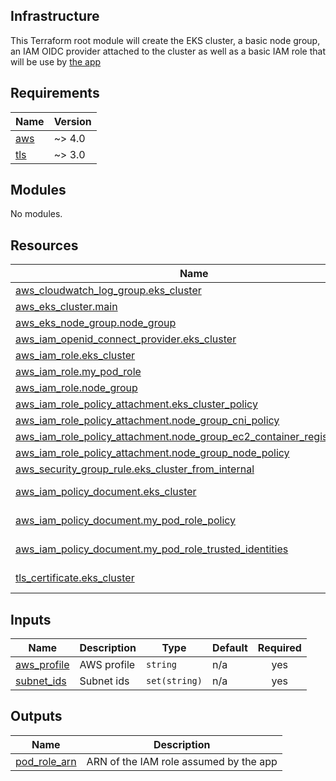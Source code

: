 ## Infrastructure
This Terraform root module will create the EKS cluster, a basic node group, an IAM OIDC provider attached to the cluster as well as a basic IAM role that will be use by [the app](../app)

<!-- BEGIN_TF_DOCS -->
## Requirements

| Name | Version |
|------|---------|
| <a name="requirement_aws"></a> [aws](#requirement\_aws) | ~> 4.0 |
| <a name="requirement_tls"></a> [tls](#requirement\_tls) | ~> 3.0 |

## Modules

No modules.

## Resources

| Name | Type |
|------|------|
| [aws_cloudwatch_log_group.eks_cluster](https://registry.terraform.io/providers/hashicorp/aws/latest/docs/resources/cloudwatch_log_group) | resource |
| [aws_eks_cluster.main](https://registry.terraform.io/providers/hashicorp/aws/latest/docs/resources/eks_cluster) | resource |
| [aws_eks_node_group.node_group](https://registry.terraform.io/providers/hashicorp/aws/latest/docs/resources/eks_node_group) | resource |
| [aws_iam_openid_connect_provider.eks_cluster](https://registry.terraform.io/providers/hashicorp/aws/latest/docs/resources/iam_openid_connect_provider) | resource |
| [aws_iam_role.eks_cluster](https://registry.terraform.io/providers/hashicorp/aws/latest/docs/resources/iam_role) | resource |
| [aws_iam_role.my_pod_role](https://registry.terraform.io/providers/hashicorp/aws/latest/docs/resources/iam_role) | resource |
| [aws_iam_role.node_group](https://registry.terraform.io/providers/hashicorp/aws/latest/docs/resources/iam_role) | resource |
| [aws_iam_role_policy_attachment.eks_cluster_policy](https://registry.terraform.io/providers/hashicorp/aws/latest/docs/resources/iam_role_policy_attachment) | resource |
| [aws_iam_role_policy_attachment.node_group_cni_policy](https://registry.terraform.io/providers/hashicorp/aws/latest/docs/resources/iam_role_policy_attachment) | resource |
| [aws_iam_role_policy_attachment.node_group_ec2_container_registry_policy](https://registry.terraform.io/providers/hashicorp/aws/latest/docs/resources/iam_role_policy_attachment) | resource |
| [aws_iam_role_policy_attachment.node_group_node_policy](https://registry.terraform.io/providers/hashicorp/aws/latest/docs/resources/iam_role_policy_attachment) | resource |
| [aws_security_group_rule.eks_cluster_from_internal](https://registry.terraform.io/providers/hashicorp/aws/latest/docs/resources/security_group_rule) | resource |
| [aws_iam_policy_document.eks_cluster](https://registry.terraform.io/providers/hashicorp/aws/latest/docs/data-sources/iam_policy_document) | data source |
| [aws_iam_policy_document.my_pod_role_policy](https://registry.terraform.io/providers/hashicorp/aws/latest/docs/data-sources/iam_policy_document) | data source |
| [aws_iam_policy_document.my_pod_role_trusted_identities](https://registry.terraform.io/providers/hashicorp/aws/latest/docs/data-sources/iam_policy_document) | data source |
| [tls_certificate.eks_cluster](https://registry.terraform.io/providers/hashicorp/tls/latest/docs/data-sources/certificate) | data source |

## Inputs

| Name | Description | Type | Default | Required |
|------|-------------|------|---------|:--------:|
| <a name="input_aws_profile"></a> [aws\_profile](#input\_aws\_profile) | AWS profile | `string` | n/a | yes |
| <a name="input_subnet_ids"></a> [subnet\_ids](#input\_subnet\_ids) | Subnet ids | `set(string)` | n/a | yes |

## Outputs

| Name | Description |
|------|-------------|
| <a name="output_pod_role_arn"></a> [pod\_role\_arn](#output\_pod\_role\_arn) | ARN of the IAM role assumed by the app |
<!-- END_TF_DOCS -->